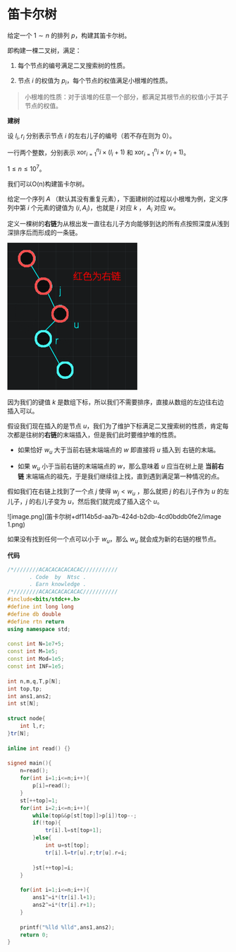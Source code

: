 # 笛卡尔树

给定一个 $1 \sim n$ 的排列 $p$，构建其笛卡尔树。

即构建一棵二叉树，满足：

1. 每个节点的编号满足二叉搜索树的性质。

2. 节点 $i$ 的权值为 $p_i$，每个节点的权值满足小根堆的性质。

> 小根堆的性质：对于该堆的任意一个部分，都满足其根节点的权值小于其子节点的权值。

**建树**

设 $l_i,r_i$ 分别表示节点 $i$ 的左右儿子的编号（若不存在则为 $0$）。

一行两个整数，分别表示 $\operatorname{xor}_{i = 1}^n i \times (l_i + 1)$ 和 $\operatorname{xor}_{i = 1}^n i \times (r_i + 1)$。

$1 \le n \le 10^7$。

我们可以O(n)构建笛卡尔树。

给定一个序列 $A$ （默认其没有重复元素），下面建树的过程以小根堆为例，定义序列中第 $i$ 个元素的键值为 $(i,A_i)$，也就是 $i$ 对应 $k$ ， $A_i$ 对应 $w$。

定义一棵树的**右链**为从根出发一直往右儿子方向能够到达的所有点按照深度从浅到深排序后而形成的一条链。

![image.png](笛卡尔树+df114b5d-aa7b-424d-b2db-4cd0bddb0fe2/image.png)

因为我们的键值 $k$ 是数组下标，所以我们不需要排序，直接从数组的左边往右边插入可以。

假设我们现在插入的是节点 $u$，我们为了维护下标满足二叉搜索树的性质，肯定每次都是往树的**右链**的末端插入，但是我们此时要维护堆的性质。

- 如果恰好 $w_u$ 大于当前右链末端端点的 $w$ 即直接将 $u$ 插入到 右链的末端。

- 如果 $w_u$ 小于当前右链的末端端点的 $w$，那么意味着 $u$ 应当在树上是 **当前右链** 末端端点的祖先，于是我们继续往上找，直到遇到满足第一种情况的点。

假如我们在右链上找到了一个点 $j$ 使得 $w_j < w_u$ ，那么就把 $j$ 的右儿子作为 $u$ 的左儿子，$j$ 的右儿子变为 $u$，然后我们就完成了插入这个 $u$。

![image.png](笛卡尔树+df114b5d-aa7b-424d-b2db-4cd0bddb0fe2/image 1.png)

如果没有找到任何一个点可以小于 $w_u$，那么 $w_u$ 就会成为新的右链的根节点。



**代码**

```C++
/*////////ACACACACACACAC///////////
       . Code  by  Ntsc .
       . Earn knowledge .
/*////////ACACACACACACAC///////////
#include<bits/stdc++.h>
#define int long long
#define db double
#define rtn return
using namespace std;

const int N=1e7+5;
const int M=1e5;
const int Mod=1e5;
const int INF=1e5;

int n,m,q,T,p[N];
int top,tp;
int ans1,ans2;
int st[N];

struct node{
	int l,r;
}tr[N];

inline int read() {}

signed main(){
	n=read();
	for(int i=1;i<=n;i++){
		p[i]=read();
	}
	st[++top]=1;
	for(int i=2;i<=n;i++){
		while(top&&p[st[top]]>p[i])top--;
		if(!top){
			tr[i].l=st[top+1];
		}else{
			int u=st[top];
			tr[i].l=tr[u].r;tr[u].r=i;
			
		}st[++top]=i;
	}

	for(int i=1;i<=n;i++){
		ans1^=i*(tr[i].l+1);
		ans2^=i*(tr[i].r+1);
	}

	printf("%lld %lld",ans1,ans2);
	return 0;
}
```

